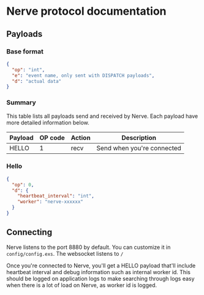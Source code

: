 # Nerve protocol documentation

## Payloads

### Base format

```json
{
  "op": "int",
  "e": "event name, only sent with DISPATCH payloads",
  "d": "actual data"
}
```

### Summary

This table lists all payloads send and received by Nerve. Each payload have more detailed information below.

| Payload | OP code | Action | Description                |
|---------|---------|--------|----------------------------|
| HELLO   | 1       | recv   | Send when you're connected |

### Hello

```json
{
  "op": 0,
  "d": {
    "heartbeat_interval": "int",
    "worker": "nerve-xxxxxx"
  }
}
```

## Connecting
Nerve listens to the port 8880 by default. You can customize it in `config/config.exs`. The websocket listens to `/`

Once you're connected to Nerve, you'll get a HELLO payload that'll include heartbeat interval and debug information
such as internal worker id. This should be logged on application logs to make searching through logs easy when there is
a lot of load on Nerve, as worker id is logged.
